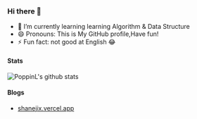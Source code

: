 ### Hi there 👋

<!--
**shanejixx/shanejixx** is a ✨ _special_ ✨ repository because its `README.md` (this file) appears on your GitHub profile.

Here are some ideas to get you started:

- 🔭 I’m currently working on ...
- 🌱 I’m currently learning ...
- 👯 I’m looking to collaborate on ...
- 🤔 I’m looking for help with ...
- 💬 Ask me about ...
- 📫 How to reach me: ...
- 😄 Pronouns: ...
- ⚡ Fun fact: ...
-->

- 🌱 I’m currently learning learning Algorithm & Data Structure
- 😄 Pronouns: This is My GitHub profile,Have fun!
- ⚡ Fun fact: not good at English 😂

#### Stats

![PoppinL's github stats](https://github-readme-stats.vercel.app/api?username=shanejix&show_icons=true&theme=radical)

<!--
![Top Langs](https://github-readme-stats.vercel.app/api/top-langs/?username=shanejix&layout=compact&theme=radical)

![Wakatime Week Stats](https://github-readme-stats.vercel.app/api/wakatime?username=shanejix&layout=compact&theme=radical)

-->

#### Blogs 

- [shanejix.vercel.app](https://shanejix.vercel.app)
